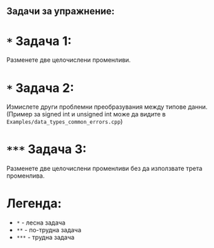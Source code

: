 ## Задачи за упражнение:
# `*` Задача 1:
  Разменете две целочислени променливи.

# `*` Задача 2:
  Измислете други проблемни преобразувания между типове данни.
  (Пример за signed int и unsigned int може да видите в `Examples/data_types_common_errors.cpp`)

# `***` Задача 3:
  Разменете две целочислени променливи без да използвате трета променлива.

    
# Легенда:
  - `*`   - лесна задача
  - `**`  - по-трудна задача
  - `***` - трудна задача